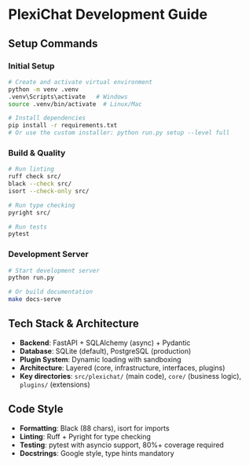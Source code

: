 # PlexiChat Development Guide

## Setup Commands

### Initial Setup
```bash
# Create and activate virtual environment
python -m venv .venv
.venv\Scripts\activate   # Windows
source .venv/bin/activate  # Linux/Mac

# Install dependencies
pip install -r requirements.txt
# Or use the custom installer: python run.py setup --level full
```

### Build & Quality
```bash
# Run linting
ruff check src/
black --check src/
isort --check-only src/

# Run type checking
pyright src/

# Run tests
pytest
```

### Development Server
```bash
# Start development server
python run.py

# Or build documentation
make docs-serve
```

## Tech Stack & Architecture

- **Backend**: FastAPI + SQLAlchemy (async) + Pydantic
- **Database**: SQLite (default), PostgreSQL (production)
- **Plugin System**: Dynamic loading with sandboxing
- **Architecture**: Layered (core, infrastructure, interfaces, plugins)
- **Key directories**: `src/plexichat/` (main code), `core/` (business logic), `plugins/` (extensions)

## Code Style

- **Formatting**: Black (88 chars), isort for imports
- **Linting**: Ruff + Pyright for type checking
- **Testing**: pytest with asyncio support, 80%+ coverage required
- **Docstrings**: Google style, type hints mandatory